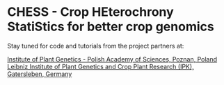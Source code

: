 # CHESS - Crop HEterochrony StatiStics for better crop genomics
Stay tuned for code and tutorials from the project partners at:

<a href="http://www.igr.poznan.pl/en/home-en">Institute of Plant Genetics - Polish Academy of Sciences, Poznan, Poland</a>
<a href="https://www.ipk-gatersleben.de/">Leibniz Institute of Plant Genetics and Crop Plant Research (IPK), Gatersleben, Germany</a>
